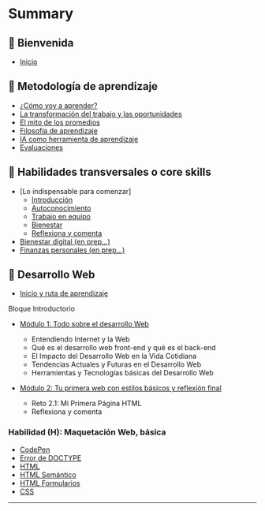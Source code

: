 # Summary

## 💜 Bienvenida

* [Inicio](README.md)

## 📑 Metodología de aprendizaje

* [¿Cómo voy a aprender?](curriculum_model/lea_model_01_overview.md)
* [La transformación del trabajo y las oportunidades](curriculum_model/lea_model_02_work.md)
* [El mito de los promedios](curriculum_model/lea_model_03_average.md)
* [Filosofía de aprendizaje](curriculum_model/lea_model_04_philosophy.md)
* [IA como herramienta de aprendizaje](curriculum_model/lea_model_05_ai.md)
* [Evaluaciones](curriculum_model/lea_model_06_assessment.md)

## 🌈 Habilidades transversales o core skills

* [Lo indispensable para comenzar]
	* [Introducción](curriculum_lif/lea_lif_overview.md)
    * [Autoconocimiento](curriculum_lif/self_awareness/learning_lif_selfawareness.md)
    * [Trabajo en equipo](curriculum_lif/teamwork/learning_lif_teamwork.md)    
	* [Bienestar](curriculum_lif/wellbeign/learning_lif_digital_wb_intro.md)
	* [Reflexiona y comenta](curriculum_lif/learning_lif_digital_wb_intro.md)
* [Bienestar digital (en prep...)](tmp.md)
* [Finanzas personales (en prep...)](tmp.md)

## 🔵 Desarrollo Web

* [Inicio y ruta de aprendizaje](/curriculum_dev/lea_dev_overview.md)

Bloque Introductorio

* [Módulo 1: Todo sobre el desarrollo Web](https://laboratoria1.gitbook.io/codigom)
    * Entendiendo Internet y la Web 
    * Qué es el desarrollo web front-end y qué es el back-end
    * El Impacto del Desarrollo Web en la Vida Cotidiana
    * Tendencias Actuales y Futuras en el Desarrollo Web
    * Herramientas y Tecnologías básicas del Desarrollo Web

* [Módulo 2: Tu primera web con estilos básicos y reflexión final]()
    * Reto 2.1: Mi Primera Página HTML
    * Reflexiona y comenta

### Habilidad (H): Maquetación Web, básica

* [CodePen](curriculum_dev/editors_codepen.md)
* [Error de DOCTYPE](curriculum_dev/editors_codepen_doctype.md)
* [HTML](curriculum_dev/html.md)
* [HTML Semántico](curriculum_dev/html_semantic.md)
* [HTML Formularios](curriculum_dev//html_forms.md)
* [CSS](curriculum_dev/css.md)

---

‌‌

